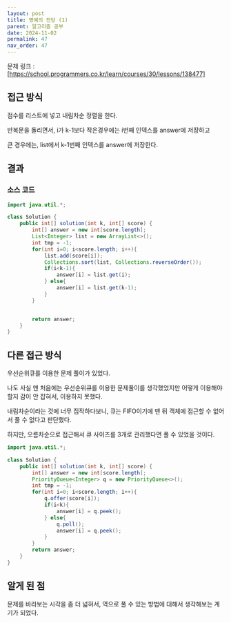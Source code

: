 ```yaml
---
layout: post
title: 명예의 전당 (1)
parent: 알고리즘 공부
date: 2024-11-02
permalink: 47
nav_order: 47
---
```


문제 링크 : [https://school.programmers.co.kr/learn/courses/30/lessons/138477]

## 접근 방식

점수를 리스트에 넣고 내림차순 정렬을 한다.

반복문을 돌리면서, i가 k-1보다 작은경우에는 i번째 인덱스를 answer에 저장하고

큰 경우에는, list에서 k-1번째 인덱스를 answer에 저장한다.

## 결과

### 소스 코드

```java
import java.util.*;

class Solution {
    public int[] solution(int k, int[] score) {
        int[] answer = new int[score.length];
        List<Integer> list = new ArrayList<>();
        int tmp = -1;
        for(int i=0; i<score.length; i++){
            list.add(score[i]);
            Collections.sort(list, Collections.reverseOrder());
            if(i<k-1){
                answer[i] = list.get(i);
            } else{
                answer[i] = list.get(k-1);
            }
        }


        return answer;
    }
}
```

## 다른 접근 방식

우선순위큐를 이용한 문제 풀이가 있었다.

나도 사실 맨 처음에는 우선순위큐를 이용한 문제풀이를 생각했었지만 어떻게 이용해야 할지 감이 안 잡혀서, 이용하지 못했다.

내림차순이라는 것에 너무 집작하다보니, 큐는 FIFO이기에 맨 뒤 객체에 접근할 수 없어서 풀 수 없다고 판단했다.

하지만, 오름차순으로 접근해서 큐 사이즈를 3개로 관리했다면 풀 수 있었을 것이다.

```java
import java.util.*;

class Solution {
    public int[] solution(int k, int[] score) {
        int[] answer = new int[score.length];
        PriorityQueue<Integer> q = new PriorityQueue<>();
        int tmp = -1;
        for(int i=0; i<score.length; i++){
            q.offer(score[i]);
            if(i<k){
                answer[i] = q.peek();
            } else{
                q.poll();
                answer[i] = q.peek();
            }
        }
        return answer;
    }
}
```

## 알게 된 점

문제를 바라보는 시각을 좀 더 넓혀서, 역으로 풀 수 있는 방법에 대해서 생각해보는 계기가 되었다.

[https://school.programmers.co.kr/learn/courses/30/lessons/138477]: https://school.programmers.co.kr/learn/courses/30/lessons/138477

